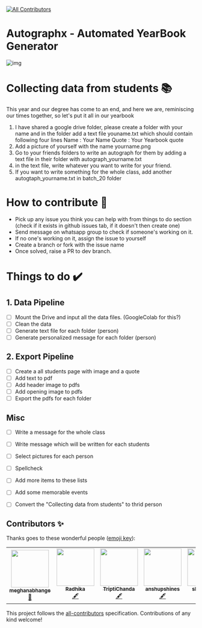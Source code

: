 
<!-- ALL-CONTRIBUTORS-BADGE:START - Do not remove or modify this section -->
[![All Contributors](https://img.shields.io/badge/all_contributors-6-orange.svg?style=flat-square)](#contributors-)
<!-- ALL-CONTRIBUTORS-BADGE:END -->

# Autographx - Automated YearBook Generator

![img](https://i.ibb.co/1JW1s9H/autographx-2.png)
# Collecting data from students 📚
This year and our degree has come to an end, and here we are, reminiscing our times together, so let's put it all in our yearbook

1. I have shared a google drive folder, please create a folder with your name and in the folder add a text file youname.txt which should contain following four lines
Name : Your Name
Quote : Your Yearbook quote
2. Add a picture of yourself with the name yourname.png
3. Go to your friends folders to write an autograph for them by adding a text file in their folder with autograph_yourname.txt
4. in the text file, write whatever you want to write for your friend. 
5. If you want to write something for the whole class, add another autogtaph_yourname.txt in batch_20 folder

# How to contribute 🤝
- Pick up any issue you think you can help with from things to do section (check if it exists in github issues tab, if it doesn't then create one)
- Send message on whatsapp group to check if someone's working on it. 
- If no one's working on it, assign the issue to yourself
- Create a branch or fork with the issue name
- Once solved, raise a PR to dev branch. 

# Things to do ✔️

## 1. Data Pipeline

 - [ ] Mount the Drive and input all the data files. (GoogleColab for this?)
 - [ ] Clean the data
 - [ ] Generate text file for each folder (person)
 - [ ] Generate personalized message for each folder (person)

## 2. Export Pipeline

 - [ ] Create a all students page with image and a quote
 - [ ] Add text to pdf
 - [ ] Add header image to pdfs
 - [ ] Add opening image to pdfs
 - [ ] Export the pdfs for each folder

## Misc

 - [ ] Write a message for the whole class
 - [ ] Write message which will be written for each students
 - [ ] Select pictures for each person
 - [ ] Spellcheck
 - [ ] Add more items to these lists
 - [ ] Add some memorable events
 - [ ] Convert the "Collecting data from students" to thrid person



## Contributors ✨

Thanks goes to these wonderful people ([emoji key](https://allcontributors.org/docs/en/emoji-key)):

<!-- ALL-CONTRIBUTORS-LIST:START - Do not remove or modify this section -->
<!-- prettier-ignore-start -->
<!-- markdownlint-disable -->
<table>
  <tr>
    <td align="center"><a href="https://github.com/meghanabhange"><img src="https://avatars1.githubusercontent.com/u/34004739?v=4" width="100px;" alt=""/><br /><sub><b>meghanabhange</b></sub></a><br /><a href="#ideas-meghanabhange" title="Ideas, Planning, & Feedback">🤔</a></td>
    <td align="center"><a href="https://github.com/radhikasethi2011"><img src="https://avatars1.githubusercontent.com/u/44310177?v=4" width="100px;" alt=""/><br /><sub><b>Radhika</b></sub></a><br /><a href="#content-radhikasethi2011" title="Content">🖋</a></td>
    <td align="center"><a href="https://github.com/TriptiChanda"><img src="https://avatars2.githubusercontent.com/u/29086785?v=4" width="100px;" alt=""/><br /><sub><b>TriptiChanda</b></sub></a><br /><a href="#content-TriptiChanda" title="Content">🖋</a></td>
    <td align="center"><a href="https://github.com/anshupshines"><img src="https://avatars1.githubusercontent.com/u/31989646?v=4" width="100px;" alt=""/><br /><sub><b>anshupshines</b></sub></a><br /><a href="#content-anshupshines" title="Content">🖋</a></td>
    <td align="center"><a href="https://github.com/shriya1726"><img src="https://avatars3.githubusercontent.com/u/34515028?v=4" width="100px;" alt=""/><br /><sub><b>shriya1726</b></sub></a><br /><a href="#content-shriya1726" title="Content">🖋</a></td>
    <td align="center"><a href="https://github.com/Alankriti3107"><img src="https://avatars3.githubusercontent.com/u/66322193?v=4" width="100px;" alt=""/><br /><sub><b>Alankriti3107</b></sub></a><br /><a href="#content-Alankriti3107" title="Content">🖋</a></td>
  </tr>
</table>

<!-- markdownlint-enable -->
<!-- prettier-ignore-end -->
<!-- ALL-CONTRIBUTORS-LIST:END -->

This project follows the [all-contributors](https://github.com/all-contributors/all-contributors) specification. Contributions of any kind welcome!